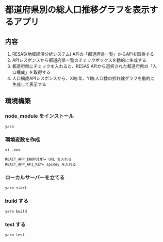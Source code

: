 # 都道府県別の総人口推移グラフを表示するアプリ

## 内容

1. RESAS(地域経済分析システム) APIの「都道府県一覧」からAPIを取得する
2. APIレスポンスから都道府県一覧のチェックボックスを動的に生成する
3. 都道府県にチェックを入れると、RESAS APIから選択された都道府県の「人口構成」を取得する
4. 人口構成APIレスポンスから、X軸:年、Y軸:人口数の折れ線グラフを動的に生成して表示する

## 環境構築

### node_module をインストール

```
yarn
```

### 環境変数を作成

```
vi .env
```

```.env
REACT_APP_ENDPOINT= URL を入れる
REACT_APP_API_KEY= apiKey を入れる
```

### ローカルサーバーを立てる

```
yarn start
```

### build する

```
yarn build
```

### test する

```
yarn test
```
